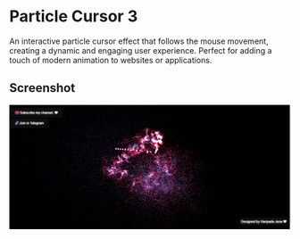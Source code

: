 # Particle Cursor 3

An interactive particle cursor effect that follows the mouse movement, creating a dynamic and engaging user experience. Perfect for adding a touch of modern animation to websites or applications.

## Screenshot

<img src="https://github.com/haripadajena/modern-html-ui-designs/blob/main/particle-cursor-3/Particle_Cursor.PNG" alt="Description" style="max-width: 100%; height: auto;"/>
